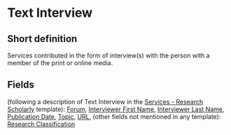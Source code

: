 # Text Interview
## Short definition
Services contributed in the form of interview(s) with the person with a member of the print or online media.
## Fields
(following a description of Text Interview in the [Services - Research Scholarly](../Templates/Services%20-%20Research%20Scholarly.md) template):
[Forum](../Object-Fields/Text%20Interview/Forum.md),
[Interviewer First Name](../Object-Fields/Text%20Interview/Interviewer%20First%20Name.md),
[Interviewer Last Name](../Object-Fields/Text%20Interview/Interviewer%20Last%20Name.md),
[Publication Date](../Object-Fields/Text%20Interview/Publication%20Date.md),
[Topic](../Object-Fields/Text%20Interview/Topic.md),
[URL](../Object-Fields/Text%20Interview/URL.md),
(other fields not mentioned in any template):
[Research Classification](../Object-Fields/Text%20Interview/Research%20Classification.md)
